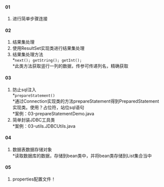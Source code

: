 #### 01
1. 进行简单步骤连接  
#### 02  
1. 结果集处理  
2. 使用ResultSet实现类进行结果集处理
3. 结果集处理方法  
*`next(); getString(); getInt();`  
*此类方法获取竖行一列的数据，传参可传递列名，精确获取
#### 03  
1. 防止sql注入  
*`prepareStatement()`  
*通过Connection实现类的方法prepareStatement得到PreparedStatement实现类。使用？占位符，站位sql语句    
*案例：03-prepareStatementDemo.java  
2. 简单封装JDBC工具类  
*案例：03-utils.JDBCUtils.java  
#### 04  
1. 数据表数据存储对象  
*读取数据库的数据，存储到bean类中，并将bean类存储到List集合当中
#### 05  
1. properties配置文件！